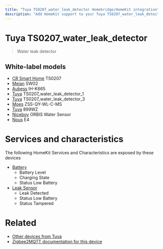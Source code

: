 ```yaml
---
title: "Tuya TS0207_water_leak_detector Homebridge/HomeKit integration"
description: "Add HomeKit support to your Tuya TS0207_water_leak_detector, using Homebridge, Zigbee2MQTT and homebridge-z2m."
---
```

<!---
This file has been GENERATED using src/docgen/docgen.ts
DO NOT EDIT THIS FILE MANUALLY!
-->
# Tuya TS0207_water_leak_detector
> Water leak detector


## White-label models
* [CR Smart Home](../index.md#cr_smart_home) TS0207
* [Meian](../index.md#meian) SW02
* [Aubess](../index.md#aubess) IH-K665
* [Tuya](../index.md#tuya) TS0207_water_leak_detector_1
* [Tuya](../index.md#tuya) TS0207_water_leak_detector_3
* [Moes](../index.md#moes) ZSS-QY-WL-C-MS
* [Tuya](../index.md#tuya) 899WZ
* [Niceboy](../index.md#niceboy) ORBIS Water Sensor
* [Nous](../index.md#nous) E4

# Services and characteristics
The following HomeKit Services and Characteristics are exposed by
these devices

* [Battery](../../battery.md)
  * Battery Level
  * Charging State
  * Status Low Battery
* [Leak Sensor](../../sensors.md)
  * Leak Detected
  * Status Low Battery
  * Status Tampered


# Related
* [Other devices from Tuya](../index.md#tuya)
* [Zigbee2MQTT documentation for this device](https://www.zigbee2mqtt.io/devices/TS0207_water_leak_detector.html)